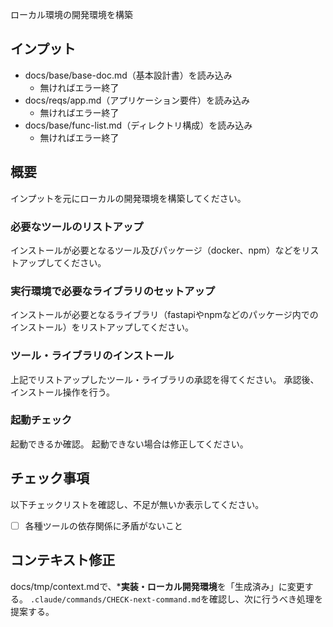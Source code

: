 ローカル環境の開発環境を構築

## インプット
- docs/base/base-doc.md（基本設計書）を読み込み
    - 無ければエラー終了
- docs/reqs/app.md（アプリケーション要件）を読み込み
    - 無ければエラー終了
- docs/base/func-list.md（ディレクトリ構成）を読み込み
    - 無ければエラー終了

## 概要
インプットを元にローカルの開発環境を構築してください。

### 必要なツールのリストアップ
インストールが必要となるツール及びパッケージ（docker、npm）などをリストアップしてください。

### 実行環境で必要なライブラリのセットアップ
インストールが必要となるライブラリ（fastapiやnpmなどのパッケージ内でのインストール）をリストアップしてください。

### ツール・ライブラリのインストール
上記でリストアップしたツール・ライブラリの承認を得てください。
承認後、インストール操作を行う。

### 起動チェック
起動できるか確認。
起動できない場合は修正してください。

## チェック事項
以下チェックリストを確認し、不足が無いか表示してください。
- [ ] 各種ツールの依存関係に矛盾がないこと

## コンテキスト修正
docs/tmp/context.mdで、***実装・ローカル開発環境**を「生成済み」に変更する。
`.claude/commands/CHECK-next-command.md`を確認し、次に行うべき処理を提案する。
